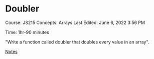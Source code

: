 # Doubler

Course: JS215
Concepts: Arrays
Last Edited: June 6, 2022 3:56 PM

Time: 1hr-90 minutes

"Write a function called doubler that doubles every value in an array".

[Notes](Notes.md)